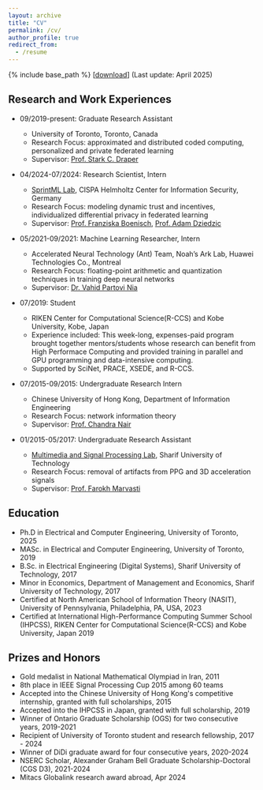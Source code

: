```yaml
---
layout: archive
title: "CV"
permalink: /cv/
author_profile: true
redirect_from:
  - /resume
---
```


{% include base_path %}
[[download](/files/CV.pdf)] (Last update: April 2025)

## Research and Work Experiences

* 09/2019-present: Graduate Research Assistant
  * University of Toronto, Toronto, Canada
  * Research Focus: approximated and distributed coded computing, personalized and private federated learning
  * Supervisor: [Prof. Stark C. Draper](https://www.ece.utoronto.ca/people/draper-s/)
  
* 04/2024-07/2024: Research Scientist, Intern
  * [SprintML Lab](https://sprintml.com/), CISPA Helmholtz Center for Information Security, Germany
  * Research Focus: modeling dynamic trust and incentives, individualized differential privacy in federated learning
  * Supervisor: [Prof. Franziska Boenisch](https://franziska-boenisch.de/), [Prof. Adam Dziedzic](https://adam-dziedzic.com/)

* 05/2021-09/2021: Machine Learning Researcher, Intern
  * Accelerated Neural Technology (Ant) Team, Noah’s Ark Lab, Huawei Technologies Co., Montreal
  * Research Focus: floating-point arithmetic and quantization techniques in training deep neural networks 
  * Supervisor: [Dr. Vahid Partovi Nia](https://cerc-datascience.polymtl.ca/person/vahid-partovi-nia/)

* 07/2019: Student
  * RIKEN Center for Computational Science(R-CCS) and Kobe University, Kobe, Japan
  * Experience included: This week-long, expenses-paid program brought together mentors/students whose research can benefit from High Performace Computing and provided training in parallel and GPU programming and data-intensive computing. 
  * Supported by SciNet, PRACE, XSEDE, and R-CCS.
 
* 07/2015-09/2015: Undergraduate Research Intern
  * Chinese University of Hong Kong, Department of Information Engineering
  * Research Focus: network information theory 
  * Supervisor: [Prof. Chandra Nair](http://chandra.ie.cuhk.edu.hk/)
 
* 01/2015-05/2017: Undergraduate Research Assistant
  * [Multimedia and Signal Processing Lab](http://ee.sharif.edu/~msl/), Sharif University of Technology
  * Research Focus: removal of artifacts from PPG and 3D acceleration signals 
  * Supervisor: [Prof. Farokh Marvasti](http://acri.sharif.ir/resume/marvasti)
 
## Education

* Ph.D in Electrical and Computer Engineering, University of Toronto, 2025
* MASc. in Electrical and Computer Engineering, University of Toronto, 2019
* B.Sc. in Electrical Engineering (Digital Systems), Sharif University of Technology, 2017
* Minor in Economics, Department of Management and Economics, Sharif University of Technology, 2017
* Certified at North American School of Information Theory (NASIT), University of Pennsylvania, Philadelphia, PA, USA, 2023
* Certified at International High-Performance Computing Summer School (IHPCSS), RIKEN Center for Computational Science(R-CCS) and Kobe University, Japan 2019

## Prizes and Honors

* Gold medalist in National Mathematical Olympiad in Iran, 2011
* 8th place in IEEE Signal Processing Cup 2015 among 60 teams
* Accepted into the Chinese University of Hong Kong's competitive internship, granted with full scholarships, 2015
* Accepted into the IHPCSS in Japan, granted with full scholarship, 2019
* Winner of Ontario Graduate Scholarship (OGS) for two consecutive years, 2019-2021
* Recipient of University of Toronto student and research fellowship, 2017 - 2024
* Winner of DiDi graduate award for four consecutive years, 2020-2024
* NSERC Scholar, Alexander Graham Bell Graduate Scholarship-Doctoral (CGS D3), 2021-2024
* Mitacs Globalink research award abroad, Apr 2024
